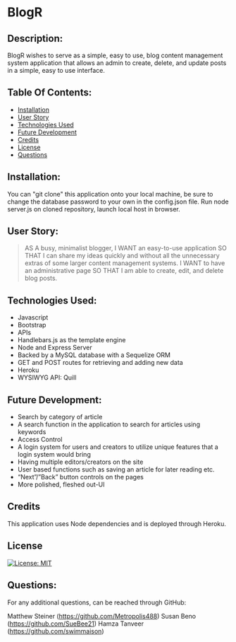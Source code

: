 # BlogR

## Description: 
BlogR wishes to serve as a simple, easy to use, blog content management system application that allows an admin to create, delete, and update posts in a simple, easy to use interface. 

## Table Of Contents:
  * [Installation](#installation)
  * [User Story](#userstory)
  * [Technologies Used](#technologiesused)
  * [Future Development](#futuredevelopment)
  * [Credits](#credits)
  * [License](#license)
  * [Questions](#questions) 

## Installation:
You can "git clone" this application onto your local machine, be sure to change the database password to your own in the config.json file. Run node server.js on cloned repository, launch local host in browser.

## User Story:

>AS A busy, minimalist blogger, 
>I WANT an easy-to-use application 
>SO THAT I can share my ideas quickly and without all the unnecessary extras of some larger content management systems. 
>I WANT to have an administrative page SO THAT I am able to create, edit, and delete blog posts.

## Technologies Used:

* Javascript
* Bootstrap
* APIs
* Handlebars.js as the template engine 
* Node and Express Server
* Backed by a MySQL database with a Sequelize ORM
* GET and POST routes for retrieving and adding new data
* Heroku 
* WYSIWYG API: Quill

## Future Development:

* Search by category of article
* A search function in the application to search for articles using keywords 
* Access Control
* A login system for users and creators to utilize unique features that a login system would bring
* Having multiple editors/creators on the site
* User based functions such as saving an article for later reading etc. 
* “Next”/”Back” button controls on the pages
* More polished, fleshed out-UI

## Credits
  
This application uses Node dependencies and is deployed through Heroku.

## License
  
 [![License: MIT](https://img.shields.io/badge/License-MIT-yellow.svg)](https://opensource.org/licenses/MIT)

## Questions: 

For any additional questions, can be reached through GitHub:

Matthew Steiner (https://github.com/Metropolis488)
Susan Beno (https://github.com/SueBee21)
Hamza Tanveer (https://github.com/swimmaison)
